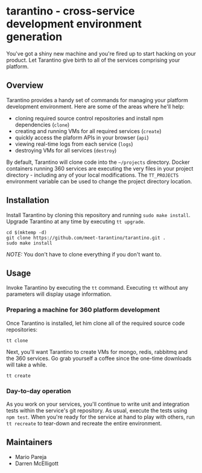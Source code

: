 # tarantino - cross-service development environment generation

You've got a shiny new machine and you're fired up to start hacking on your product. Let Tarantino give birth to all of the services comprising your platform.

## Overview

Tarantino provides a handy set of commands for managing your platform development environment. Here are some of the areas where he'll help:

  + cloning required source control repositories and install npm dependencies (`clone`)
  + creating and running VMs for all required services (`create`)
  + quickly access the plaform APIs in your browser (`api`)
  + viewing real-time logs from each service (`logs`)
  + destroying VMs for all services (`destroy`)

By default, Tarantino will clone code into the `~/projects` directory. Docker containers running 360 services are executing the very files in your project directory - including any of your local modifications. The `TT_PROJECTS` environment variable can be used to change the project directory location.

## Installation

Install Tarantino by cloning this repository and running `sudo make install`. Upgrade Tarantino at any time by executing `tt upgrade`.

```
cd $(mktemp -d)
git clone https://github.com/meet-tarantino/tarantino.git .
sudo make install
```

_NOTE:_ You don't have to clone everything if you don't want to.

## Usage

Invoke Tarantino by executing the `tt` command. Executing `tt` without any parameters will display usage information.

### Preparing a machine for 360 platform development

Once Tarantino is installed, let him clone all of the required source code repositories:

    tt clone

Next, you'll want Tarantino to create VMs for mongo, redis, rabbitmq and the 360 services. Go grab yourself a coffee since the one-time downloads will take a while.

    tt create

### Day-to-day operation

As you work on your services, you'll continue to write unit and integration tests within the service's git repository. As usual, execute the tests using `npm test`. When you're ready for the service at hand to play with others, run `tt recreate` to tear-down and recreate the entire environment.

## Maintainers

  + Mario Pareja
  + Darren McElligott 
